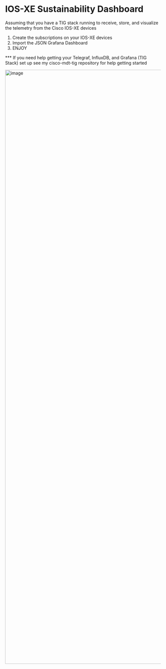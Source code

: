 # IOS-XE Sustainability Dashboard

Assuming that you have a TIG stack running to receive, store, and visualize the telemetry from the Cisco IOS-XE devices

1. Create the subscriptions on your IOS-XE devices
2. Import the JSON Grafana Dashboard
3. ENJOY

*** If you need help getting your Telegraf, InfluxDB, and Grafana (TIG Stack) set up see my cisco-mdt-tig repository for help getting started

<img width="1925" alt="image" src="https://github.com/rickbauer9482/IOS-XE-Sustainability-Dashboard/assets/19711276/b3b3efa0-67ec-47c4-bf15-15bf661625ac">
